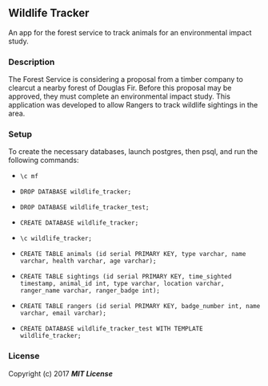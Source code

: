 ## Wildlife Tracker

An app for the forest service to track animals for an environmental impact study.

### Description

The Forest Service is considering a proposal from a timber company to clearcut a nearby forest of Douglas Fir. Before this proposal may be approved, they must complete an environmental impact study. This application was developed to allow Rangers to track wildlife sightings in the area.

### Setup

To create the necessary databases, launch postgres, then psql, and run the following commands:

* `\c mf`
<!-- * `\c YOUR_DEFAULT_HERE` -->
* `DROP DATABASE wildlife_tracker;`
* `DROP DATABASE wildlife_tracker_test;`

* `CREATE DATABASE wildlife_tracker;`
* `\c wildlife_tracker;`
* `CREATE TABLE animals (id serial PRIMARY KEY, type varchar, name varchar, health varchar, age varchar);`
* `CREATE TABLE sightings (id serial PRIMARY KEY, time_sighted timestamp, animal_id int, type varchar, location varchar, ranger_name varchar, ranger_badge int);`
* `CREATE TABLE rangers (id serial PRIMARY KEY, badge_number int, name varchar, email varchar);`
* `CREATE DATABASE wildlife_tracker_test WITH TEMPLATE wildlife_tracker;`

### License

Copyright (c) 2017 **_MIT License_**

